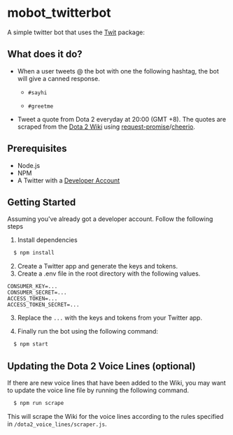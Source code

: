 # mobot_twitterbot

A simple twitter bot that uses the [Twit](https://github.com/ttezel/twit) package:

## What does it do?

* When a user tweets @ the bot with one the following hashtag, the bot will give a canned response.

  * `#sayhi`

  * `#greetme`

* Tweet a quote from Dota 2 everyday at 20:00 (GMT +8). The quotes are scraped from the [Dota 2 Wiki](https://dota2.gamepedia.com/Dota_2_Wiki) using [request-promise](https://github.com/request/request-promise)/[cheerio](https://github.com/cheeriojs/cheerio).

## Prerequisites

* Node.js
* NPM
* A Twitter with a [Developer Account](https://developer.twitter.com/)

## Getting Started
Assuming you've already got a developer account. Follow the following steps

1. Install dependencies

```bash
  $ npm install
```
2. Create a Twitter app and generate the keys and tokens.
2. Create a .env file in the root directory with the following values.

```env
CONSUMER_KEY=...
CONSUMER_SECRET=...
ACCESS_TOKEN=...
ACCESS_TOKEN_SECRET=...
```
3. Replace the `...` with the keys and tokens from your Twitter app.

3. Finally run the bot using the following command:

```bash
  $ npm start
```

## Updating the Dota 2 Voice Lines (optional)

If there are new voice lines that have been added to the Wiki, you may want to update the voice line file by running the following command.

```bash
  $ npm run scrape
```

This will scrape the Wiki for the voice lines according to the rules specified in `/dota2_voice_lines/scraper.js`.
